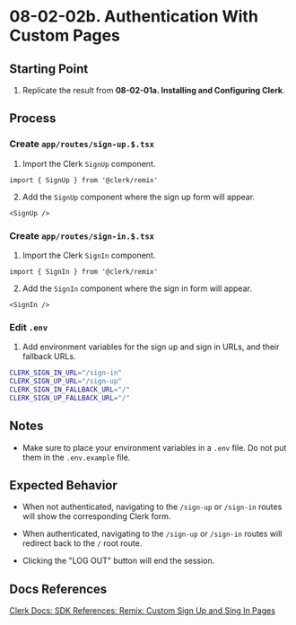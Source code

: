 # 08-02-02b. Authentication With Custom Pages

## Starting Point

1. Replicate the result from **08-02-01a. Installing and Configuring Clerk**.

## Process

### Create `app/routes/sign-up.$.tsx`

1. Import the Clerk `SignUp` component.

```tsx
import { SignUp } from '@clerk/remix'
```

2. Add the `SignUp` component where the sign up form will appear.

```tsx
<SignUp />
```

### Create `app/routes/sign-in.$.tsx`

1. Import the Clerk `SignIn` component.

```tsx
import { SignIn } from '@clerk/remix'
```

2. Add the `SignIn` component where the sign in form will appear.

```tsx
<SignIn />
```

### Edit `.env`

1. Add environment variables for the sign up and sign in URLs, and their fallback URLs.

```bash
CLERK_SIGN_IN_URL="/sign-in"
CLERK_SIGN_UP_URL="/sign-up"
CLERK_SIGN_IN_FALLBACK_URL="/"
CLERK_SIGN_UP_FALLBACK_URL="/"
```

## Notes

- Make sure to place your environment variables in a `.env` file. Do not put them in the `.env.example` file.

## Expected Behavior

- When not authenticated, navigating to the `/sign-up` or `/sign-in` routes will show the corresponding Clerk form.

- When authenticated, navigating to the `/sign-up` or `/sign-in` routes will redirect back to the `/` root route.

- Clicking the "LOG OUT" button will end the session.

## Docs References

[Clerk Docs: SDK References: Remix: Custom Sign Up and Sing In Pages](https://clerk.com/docs/references/remix/custom-signup-signin-pages)

